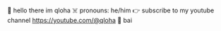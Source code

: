 👋 hello there im qloha
☠️ pronouns: he/him
👉 subscribe to my youtube channel https://youtube.com/@qloha
👋 bai
